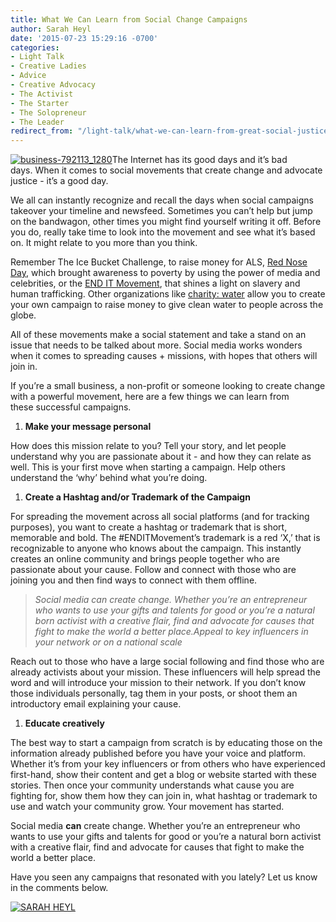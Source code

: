 ```yaml
---
title: What We Can Learn from Social Change Campaigns
author: Sarah Heyl
date: '2015-07-23 15:29:16 -0700'
categories:
- Light Talk
- Creative Ladies
- Advice
- Creative Advocacy
- The Activist
- The Starter
- The Solopreneur
- The Leader
redirect_from: "/light-talk/what-we-can-learn-from-great-social-justice-campaigns/"
---
```


[![business-792113_1280](http://yellowconference.com/wp-content/uploads/2015/07/business-792113_1280.jpg)](http://yellowconference.com/wp-content/uploads/2015/07/business-792113_1280.jpg)The Internet has its good days and it’s bad days. When it comes to social movements that create change and advocate justice - it’s a good day.

We all can instantly recognize and recall the days when social campaigns takeover your timeline and newsfeed. Sometimes you can’t help but jump on the bandwagon, other times you might find yourself writing it off. Before you do, really take time to look into the movement and see what it’s based on. It might relate to you more than you think.

Remember The Ice Bucket Challenge, to raise money for ALS, [Red Nose Day](rednoseday.org), which brought awareness to poverty by using the power of media and celebrities, or the [END IT Movement](enditmovement.com), that shines a light on slavery and human trafficking. Other organizations like [charity: water](http://www.charitywater.org/) allow you to create your own campaign to raise money to give clean water to people across the globe.

All of these movements make a social statement and take a stand on an issue that needs to be talked about more. Social media works wonders when it comes to spreading causes + missions, with hopes that others will join in.

If you’re a small business, a non-profit or someone looking to create change with a powerful movement, here are a few things we can learn from these successful campaigns.

1.  **Make your message personal**

How does this mission relate to you? Tell your story, and let people understand why you are passionate about it - and how they can relate as well. This is your first move when starting a campaign. Help others understand the ‘why’ behind what you’re doing.

1.  **Create a Hashtag and/or Trademark of the Campaign**

For spreading the movement across all social platforms (and for tracking purposes), you want to create a hashtag or trademark that is short, memorable and bold. The #ENDITMovement’s trademark is a red ‘X,’ that is recognizable to anyone who knows about the campaign. This instantly creates an online community and brings people together who are passionate about your cause. Follow and connect with those who are joining you and then find ways to connect with them offline.

> _Social media can create change. Whether you’re an entrepreneur who wants to use your gifts and talents for good or you’re a natural born activist with a creative flair, find and advocate for causes that fight to make the world a better place.Appeal to key influencers in your network or on a national scale_

Reach out to those who have a large social following and find those who are already activists about your mission. These influencers will help spread the word and will introduce your mission to their network. If you don’t know those individuals personally, tag them in your posts, or shoot them an introductory email explaining your cause.

1.  **Educate creatively**

The best way to start a campaign from scratch is by educating those on the information already published before you have your voice and platform. Whether it’s from your key influencers or from others who have experienced first-hand, show their content and get a blog or website started with these stories. Then once your community understands what cause you are fighting for, show them how they can join in, what hashtag or trademark to use and watch your community grow. Your movement has started.

Social media **can** create change. Whether you’re an entrepreneur who wants to use your gifts and talents for good or you’re a natural born activist with a creative flair, find and advocate for causes that fight to make the world a better place.

Have you seen any campaigns that resonated with you lately? Let us know in the comments below.

[![SARAH HEYL](http://yellowconference.com/wp-content/uploads/2015/07/SARAH-HEYL.jpg)](http://www.sarahheyl.com/)
